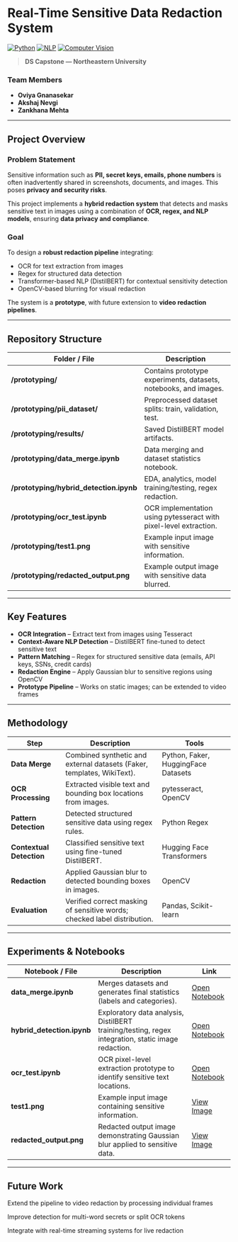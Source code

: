 # Real-Time Sensitive Data Redaction System
[![Python](https://img.shields.io/badge/Python-3.9%2B-blue)](https://www.python.org/)
[![NLP](https://img.shields.io/badge/NLP-DistilBERT-orange)](https://huggingface.co/distilbert-base-uncased)
[![Computer Vision](https://img.shields.io/badge/Computer%20Vision-OCR%20%2B%20OpenCV-red)]()
<!--[![License](https://img.shields.io/badge/License-MIT-green.svg)](LICENSE)-->
> **DS Capstone — Northeastern University**

### Team Members  
- **Oviya Gnanasekar**  
- **Akshaj Nevgi**  
- **Zankhana Mehta**

---

## Project Overview  

### Problem Statement  
Sensitive information such as **PII, secret keys, emails, phone numbers** is often inadvertently shared in screenshots, documents, and images. This poses **privacy and security risks**.  

This project implements a **hybrid redaction system** that detects and masks sensitive text in images using a combination of **OCR, regex, and NLP models**, ensuring **data privacy and compliance**.

### Goal  
To design a **robust redaction pipeline** integrating:  
- OCR for text extraction from images  
- Regex for structured data detection  
- Transformer-based NLP (DistilBERT) for contextual sensitivity detection  
- OpenCV-based blurring for visual redaction  

The system is a **prototype**, with future extension to **video redaction pipelines**.

---

## Repository Structure

| Folder / File | Description |
|----------------|-------------|
| **/prototyping/** | Contains prototype experiments, datasets, notebooks, and images. |
| **/prototyping/pii_dataset/** | Preprocessed dataset splits: train, validation, test. |
| **/prototyping/results/** | Saved DistilBERT model artifacts. |
| **/prototyping/data_merge.ipynb** | Data merging and dataset statistics notebook. |
| **/prototyping/hybrid_detection.ipynb** | EDA, analytics, model training/testing, regex redaction. |
| **/prototyping/ocr_test.ipynb** | OCR implementation using pytesseract with pixel-level extraction. |
| **/prototyping/test1.png** | Example input image with sensitive information. |
| **/prototyping/redacted_output.png** | Example output image with sensitive data blurred. |

---

## Key Features

- **OCR Integration** – Extract text from images using Tesseract  
- **Context-Aware NLP Detection** – DistilBERT fine-tuned to detect sensitive text  
- **Pattern Matching** – Regex for structured sensitive data (emails, API keys, SSNs, credit cards)  
- **Redaction Engine** – Apply Gaussian blur to sensitive regions using OpenCV  
- **Prototype Pipeline** – Works on static images; can be extended to video frames  

---

## Methodology

| Step | Description | Tools |
|------|-------------|-------|
| **Data Merge** | Combined synthetic and external datasets (Faker, templates, WikiText). | Python, Faker, HuggingFace Datasets |
| **OCR Processing** | Extracted visible text and bounding box locations from images. | pytesseract, OpenCV |
| **Pattern Detection** | Detected structured sensitive data using regex rules. | Python Regex |
| **Contextual Detection** | Classified sensitive text using fine-tuned DistilBERT. | Hugging Face Transformers |
| **Redaction** | Applied Gaussian blur to detected bounding boxes in images. | OpenCV |
| **Evaluation** | Verified correct masking of sensitive words; checked label distribution. | Pandas, Scikit-learn |

---

## Experiments & Notebooks

| Notebook / File | Description | Link |
|-----------------|-------------|------|
| **data_merge.ipynb** | Merges datasets and generates final statistics (labels and categories). | [Open Notebook](./prototyping/data_merge.ipynb) |
| **hybrid_detection.ipynb** | Exploratory data analysis, DistilBERT training/testing, regex integration, static image redaction. | [Open Notebook](./prototyping/hybrid_detection.ipynb) |
| **ocr_test.ipynb** | OCR pixel-level extraction prototype to identify sensitive text locations. | [Open Notebook](./prototyping/ocr_test.ipynb) |
| **test1.png** | Example input image containing sensitive information. | [View Image](./prototyping/test1.png) |
| **redacted_output.png** | Redacted output image demonstrating Gaussian blur applied to sensitive data. | [View Image](./prototyping/redacted_output.png) |

---

## Future Work

Extend the pipeline to video redaction by processing individual frames

Improve detection for multi-word secrets or split OCR tokens

Integrate with real-time streaming systems for live redaction

